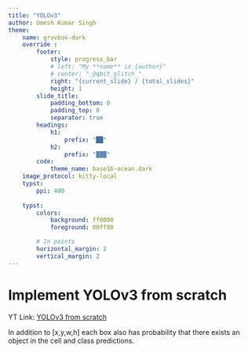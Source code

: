 ```yaml
---
title: "YOLOv3"
author: Umesh Kumar Singh
theme: 
    name: gruvbox-dark
    override :
        footer:
            style: progress_bar
            # left: "My **name** is {author}"
            # center: "_@qbit_glitch_"
            right: "{current_slide} / {total_slides}"
            height: 1
        slide_title:
            padding_bottom: 0
            padding_top: 0
            separator: true
        headings:
            h1:
                prefix: "██"
            h2:
                prefix: "▓▓▓"
        code:
            theme_name: base16-ocean.dark
    image_protocol: kitty-local
    typst:
        ppi: 400
    
    typst:
        colors:
            background: ff0000
            foreground: 00ff00

        # In points
        horizontal_margin: 2
        vertical_margin: 2
---
```


Implement YOLOv3 from scratch
===

YT Link: [YOLOv3 from scratch](https://youtu.be/Grir6TZbc1M)

In addition to [x,y,w,h] each box also has probability that there exists an object in the cell and class predictions.